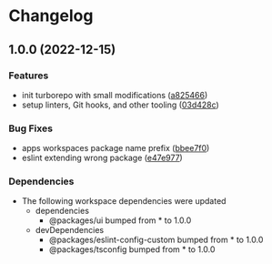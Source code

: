 # Changelog

## 1.0.0 (2022-12-15)


### Features

* init turborepo with small modifications ([a825466](https://github.com/MK-IT/monorepo-starter-essentials/commit/a8254668461917a3da17bdd49281dfb5e4675fdd))
* setup linters, Git hooks, and other tooling ([03d428c](https://github.com/MK-IT/monorepo-starter-essentials/commit/03d428c542d2595f2f4b193901cc74cf27bb3d3f))


### Bug Fixes

* apps workspaces package name prefix ([bbee7f0](https://github.com/MK-IT/monorepo-starter-essentials/commit/bbee7f0951876a2aa3dfc1178aaf9e885dd25686))
* eslint extending wrong package ([e47e977](https://github.com/MK-IT/monorepo-starter-essentials/commit/e47e977649d54e9c02937481cd247ba4a095236a))


### Dependencies

* The following workspace dependencies were updated
  * dependencies
    * @packages/ui bumped from * to 1.0.0
  * devDependencies
    * @packages/eslint-config-custom bumped from * to 1.0.0
    * @packages/tsconfig bumped from * to 1.0.0
